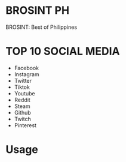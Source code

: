 # BROSINT PH
BROSINT: Best of Philippines

# TOP 10 SOCIAL MEDIA
* Facebook
* Instagram
* Twitter
* Tiktok
* Youtube
* Reddit
* Steam
* Github
* Twitch
* Pinterest

# Usage
